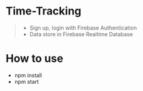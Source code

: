 # Time-Tracking

> - Sign up, login with Firebase Authentication
> - Data store in Firebase Realtime Database

# How to use

- npm install
- npm start
